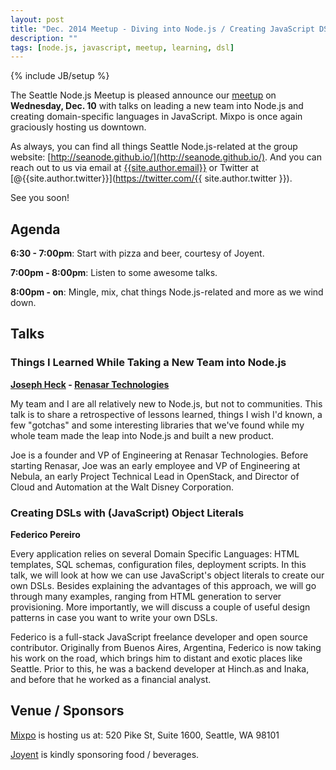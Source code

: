 ```yaml
---
layout: post
title: "Dec. 2014 Meetup - Diving into Node.js / Creating JavaScript DSLs"
description: ""
tags: [node.js, javascript, meetup, learning, dsl]
---
```

{% include JB/setup %}

The Seattle Node.js Meetup is pleased announce our
[meetup](http://www.meetup.com/Seattle-Node-js/events/218658035/)
on **Wednesday, Dec. 10** with talks on leading a new team into Node.js and creating domain-specific languages in JavaScript. Mixpo is once again graciously
hosting us downtown.

As always, you can find all things Seattle Node.js-related at the group website:
[http://seanode.github.io/](http://seanode.github.io/). And you can reach out to
us via email at [{{site.author.email}}](mailto:{{site.author.email}}) or Twitter
at [@{{site.author.twitter}}](https://twitter.com/{{ site.author.twitter }}).

See you soon!

## Agenda

**6:30 - 7:00pm**: Start with pizza and beer, courtesy of Joyent.

**7:00pm - 8:00pm**: Listen to some awesome talks.

**8:00pm - on**: Mingle, mix, chat things Node.js-related and more as we wind
down.

<!-- more start -->

## Talks

### Things I Learned While Taking a New Team into Node.js

**[Joseph Heck](https://twitter.com/heckj) - [Renasar Technologies](http://renasar.com/)**

My team and I are all relatively new to Node.js, but not to communities. This
talk is to share a retrospective of lessons learned, things I wish I'd known, a
few "gotchas" and some interesting libraries that we've found while my whole
team made the leap into Node.js and built a new product.

Joe is a founder and VP of Engineering at Renasar Technologies. Before starting
Renasar, Joe was an early employee and VP of Engineering at Nebula, an early
Project Technical Lead in OpenStack, and Director of Cloud and Automation at the
Walt Disney Corporation.

### Creating DSLs with (JavaScript) Object Literals

**Federico Pereiro**

Every application relies on several Domain Specific Languages: HTML templates,
SQL schemas, configuration files, deployment scripts. In this talk, we will look
at how we can use JavaScript's object literals to create our own DSLs. Besides
explaining the advantages of this approach, we will go through many examples,
ranging from HTML generation to server provisioning. More importantly, we will
discuss a couple of useful design patterns in case you want to write your own
DSLs.

Federico is a full-stack JavaScript freelance developer and open source
contributor. Originally from Buenos Aires, Argentina, Federico is now taking his
work on the road, which brings him to distant and exotic places like Seattle.
Prior to this, he was a backend developer at Hinch.as and Inaka, and before that
he worked as a financial analyst.


## Venue / Sponsors

[Mixpo](http://mixpo.com/) is hosting us at: 520 Pike St, Suite 1600, Seattle,
WA 98101

[Joyent](http://www.joyent.com/) is kindly sponsoring food / beverages.

<!-- more end -->
